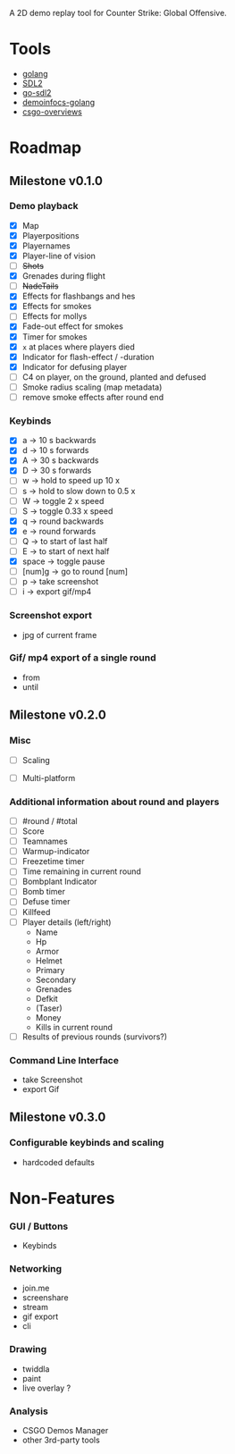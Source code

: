 A 2D demo replay tool for Counter Strike: Global Offensive.

# Tools

* [golang](https://golang.org/)
* [SDL2](https://wiki.libsdl.org/Introduction)
* [go-sdl2](https://github.com/veandco/go-sdl2)
* [demoinfocs-golang](https://github.com/markus-wa/demoinfocs-golang)
* [csgo-overviews](https://github.com/zoidbergwill/csgo-overviews)

# Roadmap

## Milestone v0.1.0

### Demo playback

* [X] Map
* [X] Playerpositions
* [X] Playernames
* [X] Player-line of vision
* [ ] ~~Shots~~
* [X] Grenades during flight
* [ ] ~~NadeTails~~
* [X] Effects for flashbangs and hes
* [X] Effects for smokes
* [ ] Effects for mollys
* [X] Fade-out effect for smokes
* [X] Timer for smokes
* [X] `x` at places where players died
* [X] Indicator for flash-effect / -duration
* [X] Indicator for defusing player
* [ ] C4 on player, on the ground, planted and defused
* [ ] Smoke radius scaling (map metadata)
* [ ] remove smoke effects after round end

### Keybinds

* [X] a -> 10 s backwards
* [X] d -> 10 s forwards
* [X] A -> 30 s backwards
* [X] D -> 30 s forwards
* [ ] w -> hold to speed up 10 x
* [ ] s -> hold to slow down to 0.5 x
* [ ] W -> toggle 2 x speed
* [ ] S -> toggle 0.33 x speed
* [X] q -> round backwards
* [X] e -> round forwards
* [ ] Q -> to start of last half
* [ ] E -> to start of next half
* [X] space -> toggle pause
* [ ] [num]g -> go to round [num]
* [ ] p -> take screenshot
* [ ] i -> export gif/mp4

### Screenshot export

* jpg of current frame

### Gif/ mp4 export of a single round

* from
* until

## Milestone v0.2.0

### Misc

* [ ] Scaling
* [ ] Multi-platform
 

### Additional information about round and players

* [ ] #round / #total
* [ ] Score
* [ ] Teamnames
* [ ] Warmup-indicator
* [ ] Freezetime timer
* [ ] Time remaining in current round
* [ ] Bombplant Indicator
* [ ] Bomb timer
* [ ] Defuse timer
* [ ] Killfeed
* [ ] Player details (left/right)
    - Name
    - Hp
    - Armor
    - Helmet
    - Primary
    - Secondary
    - Grenades
    - Defkit
    - (Taser)
    - Money
    - Kills in current round
* [ ] Results of previous rounds (survivors?)

### Command Line Interface

* take Screenshot
* export Gif

## Milestone v0.3.0

### Configurable keybinds and scaling

* hardcoded defaults

# Non-Features

### GUI / Buttons

* Keybinds

### Networking

* join.me
* screenshare
* stream
* gif export
* cli

### Drawing

* twiddla
* paint
* live overlay ?

### Analysis

* CSGO Demos Manager
* other 3rd-party tools
